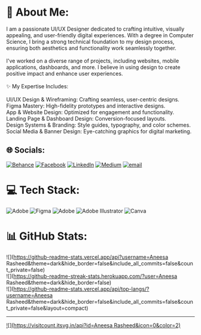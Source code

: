 # 💫 About Me:
I am a passionate UI/UX Designer dedicated to crafting intuitive, visually appealing, and user-friendly digital experiences. With a degree in Computer Science, I bring a strong technical foundation to my design process, ensuring both aesthetics and functionality work seamlessly together.<br><br>I've worked on a diverse range of projects, including websites, mobile applications, dashboards, and more. I believe in using design to create positive impact and enhance user experiences.<br><br>✨ My Expertise Includes:<br><br>UI/UX Design & Wireframing: Crafting seamless, user-centric designs.<br>Figma Mastery: High-fidelity prototypes and interactive designs.<br>App & Website Design: Optimized for engagement and functionality.<br>Landing Page & Dashboard Design: Conversion-focused layouts.<br>Design Systems & Branding: Style guides, typography, and color schemes.<br>Social Media & Banner Design: Eye-catching graphics for digital marketing.


## 🌐 Socials:
[![Behance](https://img.shields.io/badge/Behance-1769ff?logo=behance&logoColor=white)](https://behance.net/https://www.behance.net/aneesarasheed1) [![Facebook](https://img.shields.io/badge/Facebook-%231877F2.svg?logo=Facebook&logoColor=white)](https://facebook.com/https://www.facebook.com/profile.php?id=100094402136386) [![LinkedIn](https://img.shields.io/badge/LinkedIn-%230077B5.svg?logo=linkedin&logoColor=white)](https://linkedin.com/in/www.linkedin.com/in/aneesa-rasheed-5b4864296) [![Medium](https://img.shields.io/badge/Medium-12100E?logo=medium&logoColor=white)](https://medium.com/@https://medium.com/@aneesarasheedch) [![email](https://img.shields.io/badge/Email-D14836?logo=gmail&logoColor=white)](mailto:aneesarasheedch@gmail.com) 

# 💻 Tech Stack:
![Adobe](https://img.shields.io/badge/adobe-%23FF0000.svg?style=for-the-badge&logo=adobe&logoColor=white) ![Figma](https://img.shields.io/badge/figma-%23F24E1E.svg?style=for-the-badge&logo=figma&logoColor=white) ![Adobe](https://img.shields.io/badge/adobe-%23FF0000.svg?style=for-the-badge&logo=adobe&logoColor=white) ![Adobe Illustrator](https://img.shields.io/badge/adobe%20illustrator-%23FF9A00.svg?style=for-the-badge&logo=adobe%20illustrator&logoColor=white) ![Canva](https://img.shields.io/badge/Canva-%2300C4CC.svg?style=for-the-badge&logo=Canva&logoColor=white)
# 📊 GitHub Stats:
![](https://github-readme-stats.vercel.app/api?username=Aneesa Rasheed&theme=dark&hide_border=false&include_all_commits=false&count_private=false)<br/>
![](https://github-readme-streak-stats.herokuapp.com/?user=Aneesa Rasheed&theme=dark&hide_border=false)<br/>
![](https://github-readme-stats.vercel.app/api/top-langs/?username=Aneesa Rasheed&theme=dark&hide_border=false&include_all_commits=false&count_private=false&layout=compact)

---
[![](https://visitcount.itsvg.in/api?id=Aneesa Rasheed&icon=0&color=2)](https://visitcount.itsvg.in)

<!-- Proudly created with GPRM ( https://gprm.itsvg.in ) -->
